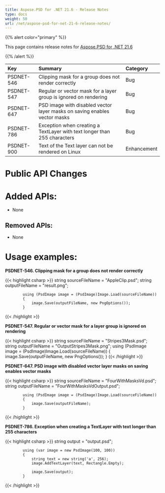 ```yaml
---
title: Aspose.PSD for .NET 21.6 - Release Notes
type: docs
weight: 50
url: /net/aspose-psd-for-net-21-6-release-notes/
---
```


{{% alert color="primary" %}} 

This page contains release notes for [Aspose.PSD for .NET 21.6](https://www.nuget.org/packages/Aspose.PSD/)

{{% /alert %}} 

|**Key**|**Summary**|**Category**|
| :- | :- | :- |
|PSDNET-546|Сlipping mask for a group does not render correctly|Bug|
|PSDNET-547|Regular or vector mask for a layer group is ignored on rendering|Bug|
|PSDNET-647|PSD image with disabled vector layer masks on saving enables vector masks|Bug|
|PSDNET-786|Exception when creating a TextLayer with text longer than 255 characters|Bug|
|PSDNET-900|Text of the Text layer can not be rendered on Linux|Enhancement|

# **Public API Changes**
# **Added APIs:**
- None

## **Removed APIs:**
- None

# **Usage examples:**

**PSDNET-546. Сlipping mask for a group does not render correctly**

{{< highlight csharp >}}
            string sourceFileName = "AppleClip.psd";
            string outputFileName = "result.png";

            using (PsdImage image = (PsdImage)Image.Load(sourceFileName))
            {
                image.Save(outputFileName, new PngOptions());
            }
{{< /highlight >}}

**PSDNET-547. Regular or vector mask for a layer group is ignored on rendering**

{{< highlight csharp >}}
        string sourceFileName = "Stripes3Mask.psd";
        string outputFileName = "OutputStripes3Mask.png";
        using (PsdImage image = (PsdImage)Image.Load(sourceFileName))
        {
            image.Save(outputFileName, new PngOptions());
        }
{{< /highlight >}}

**PSDNET-647. PSD image with disabled vector layer masks on saving enables vector masks**

{{< highlight csharp >}}
            string sourceFileName = "FourWithMasksVd.psd";
            string outputFileName = "FourWithMasksVdOutput.psd";

            using (PsdImage image = (PsdImage)Image.Load(sourceFileName))
            {
                image.Save(outputFileName);
            }
{{< /highlight >}}

**PSDNET-786. Exception when creating a TextLayer with text longer than 255 characters**

{{< highlight csharp >}}
            string output = "output.psd";

            using (var image = new PsdImage(100, 100))
            {
                string text = new string('a', 256);
                image.AddTextLayer(text, Rectangle.Empty);

                image.Save(output);
            }
{{< /highlight >}}